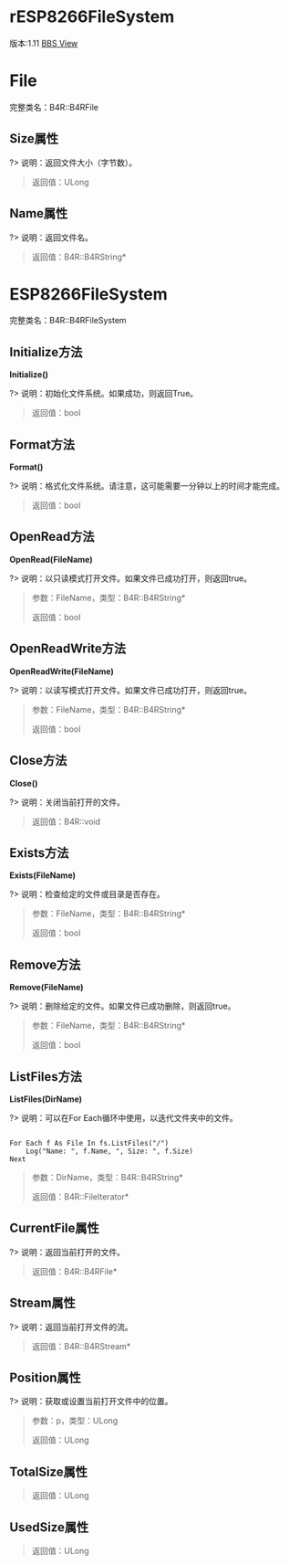 # rESP8266FileSystem

版本:1.11
[BBS View](https://www.b4x.com/android/forum/pages/results/?query=rESP8266FileSystem)

# File
完整类名：B4R::B4RFile
## Size属性

?> 说明：返回文件大小（字节数）。
>
> 返回值：ULong
## Name属性

?> 说明：返回文件名。
>
> 返回值：B4R::B4RString*

# ESP8266FileSystem
完整类名：B4R::B4RFileSystem
## Initialize方法
**Initialize()**

?> 说明：初始化文件系统。如果成功，则返回True。
>
> 返回值：bool
## Format方法
**Format()**

?> 说明：格式化文件系统。请注意，这可能需要一分钟以上的时间才能完成。
>
> 返回值：bool
## OpenRead方法
**OpenRead(FileName)**

?> 说明：以只读模式打开文件。如果文件已成功打开，则返回true。
>
> 参数：FileName，类型：B4R::B4RString*
>
> 返回值：bool
## OpenReadWrite方法
**OpenReadWrite(FileName)**

?> 说明：以读写模式打开文件。如果文件已成功打开，则返回true。
>
> 参数：FileName，类型：B4R::B4RString*
>
> 返回值：bool
## Close方法
**Close()**

?> 说明：关闭当前打开的文件。
>
> 返回值：B4R::void
## Exists方法
**Exists(FileName)**

?> 说明：检查给定的文件或目录是否存在。
>
> 参数：FileName，类型：B4R::B4RString*
>
> 返回值：bool
## Remove方法
**Remove(FileName)**

?> 说明：删除给定的文件。如果文件已成功删除，则返回true。
>
> 参数：FileName，类型：B4R::B4RString*
>
> 返回值：bool
## ListFiles方法
**ListFiles(DirName)**

?> 说明：可以在For Each循环中使用，以迭代文件夹中的文件。
```vbnet

For Each f As File In fs.ListFiles("/")
	Log("Name: ", f.Name, ", Size: ", f.Size)
Next
```

>
> 参数：DirName，类型：B4R::B4RString*
>
> 返回值：B4R::FileIterator*
## CurrentFile属性

?> 说明：返回当前打开的文件。
>
> 返回值：B4R::B4RFile*
## Stream属性

?> 说明：返回当前打开文件的流。
>
> 返回值：B4R::B4RStream*
## Position属性

?> 说明：获取或设置当前打开文件中的位置。
>
> 参数：p，类型：ULong
>
> 返回值：ULong
## TotalSize属性
>
> 返回值：ULong
## UsedSize属性
>
> 返回值：ULong
